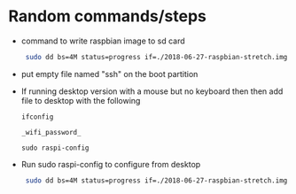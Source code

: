 # Random commands/steps

* command to write raspbian image to sd card
   ```bash
    sudo dd bs=4M status=progress if=./2018-06-27-raspbian-stretch.img of=/dev/sdb
    ```
* put empty file named "ssh" on the boot partition

* If running desktop version with a mouse but no keyboard then then add file to desktop with the following
   ```
   ifconfig
   
   _wifi_password_
   
   sudo raspi-config
   
   ```
* Run sudo raspi-config to configure from desktop 
   ```bash
    sudo dd bs=4M status=progress if=./2018-06-27-raspbian-stretch.img of=/dev/sdb
    ```
 
